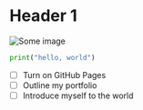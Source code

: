 # Header 1

![Some image](https://github.githubassets.com/images/modules/site/about/octocats.webp)

```python
print("hello, world")
```

- [ ] Turn on GitHub Pages
- [ ] Outline my portfolio
- [ ] Introduce myself to the world
